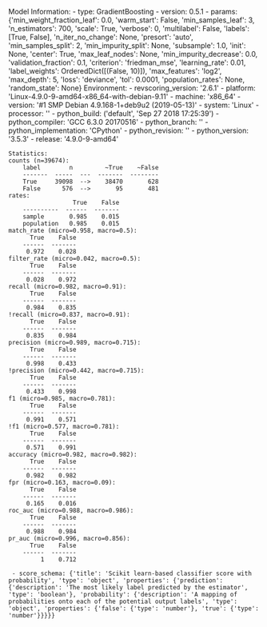 Model Information:
	 - type: GradientBoosting
	 - version: 0.5.1
	 - params: {'min_weight_fraction_leaf': 0.0, 'warm_start': False, 'min_samples_leaf': 3, 'n_estimators': 700, 'scale': True, 'verbose': 0, 'multilabel': False, 'labels': [True, False], 'n_iter_no_change': None, 'presort': 'auto', 'min_samples_split': 2, 'min_impurity_split': None, 'subsample': 1.0, 'init': None, 'center': True, 'max_leaf_nodes': None, 'min_impurity_decrease': 0.0, 'validation_fraction': 0.1, 'criterion': 'friedman_mse', 'learning_rate': 0.01, 'label_weights': OrderedDict([(False, 10)]), 'max_features': 'log2', 'max_depth': 5, 'loss': 'deviance', 'tol': 0.0001, 'population_rates': None, 'random_state': None}
	Environment:
	 - revscoring_version: '2.6.1'
	 - platform: 'Linux-4.9.0-9-amd64-x86_64-with-debian-9.11'
	 - machine: 'x86_64'
	 - version: '#1 SMP Debian 4.9.168-1+deb9u2 (2019-05-13)'
	 - system: 'Linux'
	 - processor: ''
	 - python_build: ('default', 'Sep 27 2018 17:25:39')
	 - python_compiler: 'GCC 6.3.0 20170516'
	 - python_branch: ''
	 - python_implementation: 'CPython'
	 - python_revision: ''
	 - python_version: '3.5.3'
	 - release: '4.9.0-9-amd64'
	
	Statistics:
	counts (n=39674):
		label        n         ~True    ~False
		-------  -----  ---  -------  --------
		True     39098  -->    38470       628
		False      576  -->       95       481
	rates:
		              True    False
		----------  ------  -------
		sample       0.985    0.015
		population   0.985    0.015
	match_rate (micro=0.958, macro=0.5):
		  True    False
		------  -------
		 0.972    0.028
	filter_rate (micro=0.042, macro=0.5):
		  True    False
		------  -------
		 0.028    0.972
	recall (micro=0.982, macro=0.91):
		  True    False
		------  -------
		 0.984    0.835
	!recall (micro=0.837, macro=0.91):
		  True    False
		------  -------
		 0.835    0.984
	precision (micro=0.989, macro=0.715):
		  True    False
		------  -------
		 0.998    0.433
	!precision (micro=0.442, macro=0.715):
		  True    False
		------  -------
		 0.433    0.998
	f1 (micro=0.985, macro=0.781):
		  True    False
		------  -------
		 0.991    0.571
	!f1 (micro=0.577, macro=0.781):
		  True    False
		------  -------
		 0.571    0.991
	accuracy (micro=0.982, macro=0.982):
		  True    False
		------  -------
		 0.982    0.982
	fpr (micro=0.163, macro=0.09):
		  True    False
		------  -------
		 0.165    0.016
	roc_auc (micro=0.988, macro=0.986):
		  True    False
		------  -------
		 0.988    0.984
	pr_auc (micro=0.996, macro=0.856):
		  True    False
		------  -------
		     1    0.712
	
	 - score_schema: {'title': 'Scikit learn-based classifier score with probability', 'type': 'object', 'properties': {'prediction': {'description': 'The most likely label predicted by the estimator', 'type': 'boolean'}, 'probability': {'description': 'A mapping of probabilities onto each of the potential output labels', 'type': 'object', 'properties': {'false': {'type': 'number'}, 'true': {'type': 'number'}}}}}

